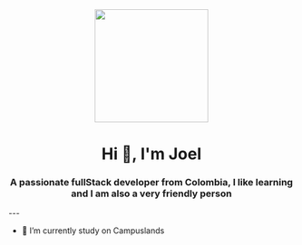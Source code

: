 <div id="header" align="center">
  <img src="https://media.giphy.com/media/ZVik7pBtu9dNS/giphy.gif" width="200">
  <h1 align="center">Hi 👋, I'm Joel</h1>
  <h3 align="center">A passionate fullStack developer from Colombia, I like learning and I am also a very friendly person</h3>
</div>

<div id="about-me">
  ---
  
  - 🌱 I’m currently study on Campuslands
</div>

<!--
**jogebro/jogebro** is a ✨ _special_ ✨ repository because its `README.md` (this file) appears on your GitHub profile.

Here are some ideas to get you started:

- 🔭 I’m currently working on ...
- 🌱 I’m currently learning ...
- 👯 I’m looking to collaborate on ...
- 🤔 I’m looking for help with ...
- 💬 Ask me about ...
- 📫 How to reach me: ...
- 😄 Pronouns: ...
- ⚡ Fun fact: ...
-->
